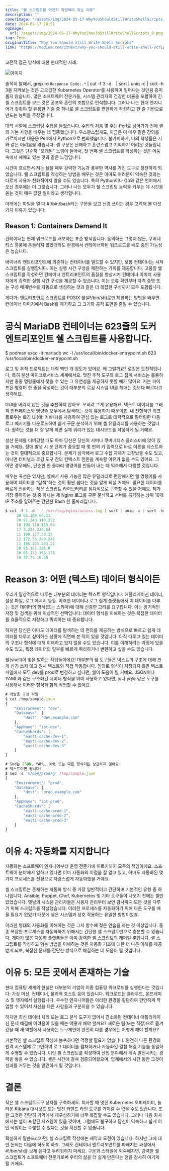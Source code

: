 ```yaml
---
title: "쉘 스크립트를 여전히 작성해야 하는 이유"
description: ""
coverImage: "/assets/img/2024-05-17-WhyYouShouldStillWriteShellScripts_0.png"
date: 2024-05-17 18:51
ogImage:
  url: /assets/img/2024-05-17-WhyYouShouldStillWriteShellScripts_0.png
tag: Tech
originalTitle: "Why You Should Still Write Shell Scripts"
link: "https://medium.com/itnext/why-you-should-still-write-shell-scripts-0a24e9174ee5"
---
```


고전적 접근 방식에 대한 현대적인 사례.

![이미지](/assets/img/2024-05-17-WhyYouShouldStillWriteShellScripts_0.png)

솔직히 말해서, grep -o `Response Code:.*` | cut -f 3 -d ` ` | sort | uniq -c | sort -h 3을 지켜보는 것은 고오급한 Kubernetes Operator를 사용하여 일어나는 것만큼 흥미롭지 않습니다. 많은 소프트웨어 전문가들, 시스템 관리자의 건강한 비율을 포함하여 긴 셸 스크립트를 보는 것은 공포와 혼란의 조합으로 인식합니다. 그러나 나는 현대 엔지니어가 갖춰야 할 유용한 기술 중 하나로 셸 스크립트를 편안하게 작성하고 한 줄 기반으로 만드는 능력을 주장합니다.

대학 시절에 스크립팅 수업을 들었습니다. 수업의 처음 몇 주는 Perl로 넘어가기 전에 셸의 기본 사항을 배우는 데 집중했습니다. 우스꽝스럽게도, 지금은 이 매우 같은 강의를 가르치지만 내용은 Perl에서 Python으로 변화했습니다. 불가피하게, 나의 학생들은 저와 같은 어려움을 겪습니다: 셸 구문은 난해하고 혼란스럽고 기억하기 어려운 것들입니다. 그것은 단순히 "오래된" 느낌이 들어서, 첫 번째 셸 스크립트를 작성하는 것은 어둠 속에서 헤매고 있는 것과 같은 느낌입니다.

<div class="content-ad"></div>

시간이 흐르면서 저는 쉘을 매우 강력한 기능과 풍부한 역사를 가진 도구로 칭찬하게 되었습니다. 쉘 스크립트를 작성하는 방법을 배우는 것은 아마도 여러분이 익숙한 것과는 다르게 사용자 친화적이지 않을 수도 있습니다. 특히 Python이나 Go와 같은 언어에서 오신 경우에는 더 그렇습니다. 그러나 나는 모두가 쉘 스크립팅 능력을 키우는 데 시간을 쏟는 것이 매우 값진 일이라고 생각합니다.

아래에는 파일을 열 때 #!/bin/bash라는 구문을 보고 신경 쓰이는 경우 고려해 볼 다섯 가지 이유가 있습니다:

## Reason 1: Containers Demand It

컨테이너는 현재 워크로드를 배포하는 표준 방식입니다. 동의하든 그렇지 않든, 쿠버네티스 열풍에 흔들리지 않았더라도 환경에서 컨테이너화된 워크로드를 배포 중인 가능성은 높습니다.

<div class="content-ad"></div>

바이너리 엔트리포인트에 의존하는 컨테이너를 빌드할 수 있지만, 보통 컨테이너는 시작 스크립트를 실행합니다. 이는 실행 시간 구성을 제한하는 기회를 제공합니다. 고품질 쉘 스크립트를 작성하면 컨테이너 엔트리포인트의 품질을 향상시켜 컨테이너 이미지 사용자에게 강력한 실행 시간 구성을 제공할 수 있습니다. 이는 오류 확인부터 자격 증명 또는 구성 매개변수를 자동으로 생성하는 것과 같은 더 복잡한 구성까지 모두 포함됩니다.

게다가: 엔트리포인트 스크립트를 POSIX 쉘(#!/bin/sh)로만 제한하는 방법을 배우면 컨테이너 이미지에서 Bash를 제거하고 그 크기와 공격 표면을 줄일 수 있습니다.

# 공식 MariaDB 컨테이너는 623줄의 도커 엔트리포인트 쉘 스크립트를 사용합니다.

$ podman exec -it mariadb wc -l /usr/local/bin/docker-entrypoint.sh
623 /usr/local/bin/docker-entrypoint.sh

<div class="content-ad"></div>

로그 및 추적 프로젝트는 대략 백만 개 정도가 있어요. 왜 그럴까요? 로깅은 도전적입니다, 특히 분산 마이크로서비스 세계에서요. 멋진 추적 도구와 로그 집계 서비스는 훌륭하지만 종종 명령줄에서 찾을 수 있는 그 유연성을 제공하지 못할 때가 많아요. 저는 파이프된 명령어 한 줄을 작성하는 것이 대부분의 로깅 시스템 UI를 헤매는 것보다 빠르다고 생각해요.

GUI를 버리지 않는 것을 추천하지 않아요. 오히려 그게 유용해요. 텍스트 데이터를 그래픽 인터페이스와 명령줄 모두에서 탐색하는 것이 유용하기 때문이죠. 내 전형적인 워크플로우는 로깅 UI(예: 키바나)를 사용하여 관심 있는 로그로 대략적으로 필터링한 다음 로그 메시지를 다운로드하여 쉽게 구문 분석하기 위해 셸 유틸리티를 사용하는 것입니다. 원하는 것을 더 잘 알게 되면 실제 쿼리가 있는 대시보드를 작성하게 될 거예요.

생산 문제를 디버깅할 때도 아마 당신은 당신의 서버나 쿠버네티스 클러스터에 앉아 있을 거예요. 장애 발생 시 분 단위가 중요할 때 몇 번의 키 입력으로 바로 이론을 테스트하는 것이 절대적으로 중요합니다. 문제가 심각해서 로그 수집 자체가 고장났을 수도 있고, 아니면 터미널과 로깅 도구 간의 컨텍스트 전환을 계속할 여유가 없을 수도 있어요. 그 어떤 경우에도, 단순한 한 줄짜리 명령어를 만들어 내는 데 익숙해서 다행할 것입니다.

배우는 곡선은 있지만, 쉘에서 사용 가능한 많은 유틸리티로 편안해지면 쉘 명령어를 사용하여 데이터를 "탐색"하는 것이 훨씬 쉽다는 것을 알게 되실 거예요. 필요한 데이터를 빠르게 반환하는 작은 스크립트 라이브러리를 점차적으로 구축할 수 있을 거예요. 제가 가장 좋아하는 것 중 하나는 제 Nginx 로그를 구문 분석하고 서버를 공격하는 상위 10개 IP 주소를 알려주는 간단한 Bash 한 줄짜리입니다.

<div class="content-ad"></div>

```js
$ cut -f 1 -d ' ' /var/log/nginx/access.log | sort | uniq -c | sort -hr | head -n 10
     38 65.108.66.11
     20 91.240.118.252
     18 194.110.115.68
     17 3.234.236.64
     11 190.117.58.32
     11 172.56.209.241
     11 165.225.233.21
     10 95.161.221.0
     10 85.173.195.175
     10 37.79.10.45
```

# Reason 3: 어떤 (텍스트) 데이터 형식이든

우리가 일상적으로 다루는 대부분의 데이터는 텍스트 형식입니다: 애플리케이션 데이터, 설정 파일, 로그 메시지 등등. 이러한 데이터나 로그 집계 플랫폼에서 이 데이터를 다루는 것은 데이터의 형식(또는 스키마)에 대해 신중한 고려를 요구합니다. 이는 장기적인 저장 및 검색을 위해 이상적인 선택입니다: 데이터 형식을 이해하는 것은 복잡한 데이터를 효율적으로 저장하고 쿼리하는 데 중요합니다.

하지만 당신은 아마도 데이터를 탐색하는 데 편의를 제공하는 방식으로 빠르고 쉽게 데이터를 다루고 싶어하는 상황에 직면해 본 적이 있을 것입니다. 아직 다루고 있는 데이터의 구조나 형식에 대해 이해하고 있지 않을 수도 있습니다. 이를 이해하려는 과정에 있을 수도 있고, 특정 데이터의 일부를 빠르게 쿼리하거나 변환하고 싶을 수도 있습니다.

<div class="content-ad"></div>

쉘(shell)이 빛을 발하는 작업들이에요! 대부분의 쉘 도구들은 텍스트의 구조에 대해 크게 신경 쓰지 않고 원시 텍스트와 직접 작동합니다. 임의로 형식이 지정되지 않은 텍스트 파일에서 모두 dev를 prod로 변경하고 싶다면, 쉘이 도움이 될 거예요. JSON이나 YAML과 같은 구조화된 데이터 형식을 이미 사용하고 있다면, jq나 yq와 같은 도구를 사용해서 이러한 형식과 함께 작업할 수 있어요.

```js
# 개발용 구성 파일
$ cat /tmp/sample.json
{
    "Environment": "dev",
    "Database": {
        "Host": "dev.example.com"
    },
    "AppName": "iot-dev",
    "CacheShards": [
        "east1-cache-dev-1",
        "east1-cache-dev-2",
        "east1-cache-dev-3"
    ]
}

# Sed는 JSON, YAML, XML 또는 다른 형식이든 상관하지 않아요.
# 텍스트이면 됩니다!
$ sed -s 's/dev/prod/g' /tmp/sample.json
{
    "Environment": "prod",
    "Database": {
        "Host": "prod.example.com"
    },
    "AppName": "iot-prod",
    "CacheShards": [
        "east1-cache-prod-1",
        "east1-cache-prod-2",
        "east1-cache-prod-3"
    ]
}
```

# 이유 4: 자동화를 지지합니다

자동화는 소프트웨어 엔지니어부터 운영 전문가에 이르기까지 모두의 책임이에요. 소프트웨어 분야에서 일하고 있다면 이미 자동화의 이점을 잘 알고 있고, 아마도 자동화된 몇 가지 프로세스를 진정으로 자랑스럽게 자동화했을 거예요.

<div class="content-ad"></div>

셸 스크립트는 존재하는 자동화 방식 중 가장 일반적이고 간단하며 기본적인 유형 중 하나입니다. Ansible, Puppet, Chef, Kubernetes 및 기타 도구들이 나오기 전에는 셸만 있었습니다. 옛날의 시스템 관리자들은 사용자 관리부터 보안 감사까지 모든 것을 다루기 위해 스크립트를 작성했습니다. 이러한 프로세스를 자동화하기 위해 다른 도구를 배울 필요가 없었기 때문에 셸은 시스템과 상호 작용하는 유일한 방법이었죠.

이러한 형태의 자동화를 이해하는 것은 그저 향수에 젖은 연습을 하는 것 이상입니다. 종종 복잡한 프로세스를 자동화하기 위해서는 간단한 셸 스크립트만으로 충분할 수 있습니다. 게다가 많은 자동화 플랫폼들은 이미 강력한 셸 스크립트의 래퍼일 뿐입니다. 셸 스크립트를 작성하고 읽는 방법을 이해하는 것은 자동화 기초에 대한 더 나은 이해를 제공받게 되며, 복잡한 문제를 간단한 방식으로 해결하는 데 도움이 될 것입니다.

# 이유 5: 모든 곳에서 존재하는 기술

현대 컴퓨팅 세계의 현실은 대부분의 기업이 이종 컴퓨팅 워크로드를 실행한다는 것입니다: 가상 머신, 컨테이너, 물리적 호스트 등이 있습니다. 워크로드는 클라우드, 온프레미스 및 엣지에서 실행됩니다. 우수한 엔지니어들은 이러한 환경을 횡단하여 편안하게 작업할 수 있어서 자신을 다른 사람들과 구분지을 수 있습니다.

<div class="content-ad"></div>

하지만 최신 데이터 처리 또는 로그 분석 도구가 없어서 간소화된 컨테이너 애플리케이션 문제 해결에 어려움이 있을 때는 어떻게 해야 할까요? 새로운 팀(또는 직장)으로 옮겨갔을 때 새 역할에서 사용하는 도구체인이 완전히 다를 경우에는 어떻게 해야 할까요?

기본적인 셸 스크립트 작성에 능숙하다면 걱정할 필요가 없습니다. 완전히 다른 환경의 원격 시스템에 로그인하여 로그 데이터를 캡처하거나 자동화된 결함 해결 기능을 동일하게 수행할 수 있습니다. 이런 셸 스크립트를 작성하여 산업 분야에서 계속 발전시키는 경력을 쌓을 수 있습니다. 셸은 시간에 걸쳐 검증되어왔으며, 업계에서의 시간 동안 그것이 성과를 거두는 것을 발견하게 될 것입니다.

# 결론

작은 셸 스크립트도구 상자를 구축하세요. 퇴사할 때 멋진 Kubernetes 오퍼레이터, 놀라운 Kibana 대시보드 또는 멋진 커맨드 라인 도구를 가져갈 수 없을 수도 있습니다. 또한 그것은 간단히 기억에서 재구성하기에 너무 복잡할 수도 있습니다. 그러나 다음 회사에서는 셸이 포함된 시스템이 있을 것이며, 그럼에도 불구하고 당신이 익숙하고 쉽게 어떤 작업이든 수행할 수 있다는 것을 확신할 수 있습니다.

<div class="content-ad"></div>

확실하게 말씀드리자면: 쉘 스크립트 작성에는 제약과 도전이 있습니다. 하지만 그에 대한 논의는 다음에 하도록 하죠. 그래도 컨테이너 엔트리포인트를 파헤치는 과정에서 #!/bin/sh를 보게 된다고 두려워하지 마세요. 구문과 스타일에 익숙해지면, 강력한 쉘 스크립트가 소프트웨어 전문가로써 우리의 삶을 더 쉽게 만든다는 점을 감사히 여기게 될 거에요.
